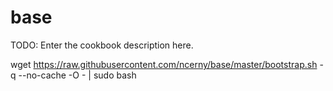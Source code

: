# base

TODO: Enter the cookbook description here.

wget https://raw.githubusercontent.com/ncerny/base/master/bootstrap.sh -q --no-cache -O - | sudo bash

